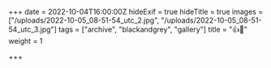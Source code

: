 +++
date = 2022-10-04T16:00:00Z
hideExif = true
hideTitle = true
images = ["/uploads/2022-10-05_08-51-54_utc_2.jpg", "/uploads/2022-10-05_08-51-54_utc_3.jpg"]
tags = ["archive", "blackandgrey", "gallery"]
title = "👍🖤"
weight = 1

+++
